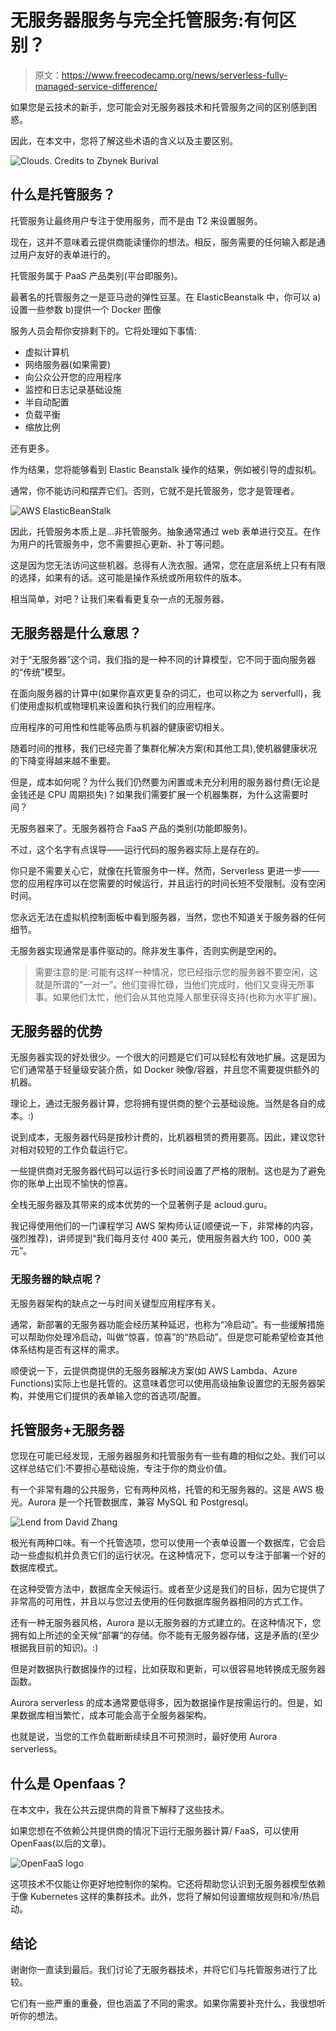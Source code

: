 # 无服务器服务与完全托管服务:有何区别？

> 原文：<https://www.freecodecamp.org/news/serverless-fully-managed-service-difference/>

如果您是云技术的新手，您可能会对无服务器技术和托管服务之间的区别感到困惑。

因此，在本文中，您将了解这些术语的含义以及主要区别。

![Clouds. Credits to Zbynek Burival](img/7f7498691fb8cac7e12b92a7ed704872.png)

## 什么是托管服务？

托管服务让最终用户专注于使用服务，而不是由 T2 来设置服务。

现在，这并不意味着云提供商能读懂你的想法。相反，服务需要的任何输入都是通过用户友好的表单进行的。

托管服务属于 PaaS 产品类别(平台即服务)。

最著名的托管服务之一是亚马逊的弹性豆茎。在 ElasticBeanstalk 中，你可以
a)设置一些参数
b)提供一个 Docker 图像

服务人员会帮你安排剩下的。它将处理如下事情:

*   虚拟计算机
*   网络服务器(如果需要)
*   向公众公开您的应用程序
*   监控和日志记录基础设施
*   半自动配置
*   负载平衡
*   缩放比例

还有更多。

作为结果，您将能够看到 Elastic Beanstalk 操作的结果，例如被引导的虚拟机。

通常，你不能访问和摆弄它们。否则，它就不是托管服务，您才是管理者。

![AWS ElasticBeanStalk](img/346bef31e9456e1265efec7a6c8a91b4.png)

因此，托管服务本质上是...非托管服务。抽象通常通过 web 表单进行交互。在作为用户的托管服务中，您不需要担心更新、补丁等问题。

这是因为您无法访问这些机器。总得有人洗衣服。通常，您在底层系统上只有有限的选择，如果有的话。这可能是操作系统或所用软件的版本。

相当简单，对吧？让我们来看看更复杂一点的无服务器。

## 无服务器是什么意思？

对于“无服务器”这个词，我们指的是一种不同的计算模型，它不同于面向服务器的“传统”模型。

在面向服务器的计算中(如果你喜欢更复杂的词汇，也可以称之为 serverfull)，我们使用虚拟机或物理机来设置和执行我们的应用程序。

应用程序的可用性和性能等品质与机器的健康密切相关。

随着时间的推移，我们已经完善了集群化解决方案(和其他工具),使机器健康状况的下降变得越来越不重要。

但是，成本如何呢？为什么我们仍然要为闲置或未充分利用的服务器付费(无论是金钱还是 CPU 周期损失)？如果我们需要扩展一个机器集群，为什么这需要时间？

无服务器来了。无服务器符合 FaaS 产品的类别(功能即服务)。

不过，这个名字有点误导——运行代码的服务器实际上是存在的。

你只是不需要关心它，就像在托管服务中一样。然而，Serverless 更进一步——您的应用程序可以在您需要的时候运行，并且运行的时间长短不受限制。没有空闲时间。

您永远无法在虚拟机控制面板中看到服务器，当然，您也不知道关于服务器的任何细节。

无服务器实现通常是事件驱动的。除非发生事件，否则实例是空闲的。

> 需要注意的是:可能有这样一种情况，您已经指示您的服务器不要空闲，这就是所谓的“一对一”。他们变得忙碌，当他们完成时，他们又变得无所事事。如果他们太忙，他们会从其他克隆人那里获得支持(也称为水平扩展)。

## 无服务器的优势

无服务器实现的好处很少。一个很大的问题是它们可以轻松有效地扩展。这是因为它们通常基于轻量级安装介质，如 Docker 映像/容器，并且您不需要提供额外的机器。

理论上，通过无服务器计算，您将拥有提供商的整个云基础设施。当然是各自的成本。:)

说到成本，无服务器代码是按秒计费的，比机器租赁的费用要高。因此，建议您针对相对较短的工作负载运行它。

一些提供商对无服务器代码可以运行多长时间设置了严格的限制。这也是为了避免你的账单上出现不愉快的惊喜。

全栈无服务器及其带来的成本优势的一个显著例子是 acloud.guru。

我记得使用他们的一门课程学习 AWS 架构师认证(顺便说一下，非常棒的内容，强烈推荐)，讲师提到“我们每月支付 400 美元，使用服务器大约 100，000 美元”。

### 无服务器的缺点呢？

无服务器架构的缺点之一与时间关键型应用程序有关。

通常，新部署的无服务器功能会经历某种延迟，也称为“冷启动”。有一些缓解措施可以帮助你处理冷启动，叫做“惊喜，惊喜”的“热启动”。但是您可能希望检查其他体系结构是否有这样的需求。

顺便说一下，云提供商提供的无服务器解决方案(如 AWS Lambda、Azure Functions)实际上也是托管的。这意味着您可以使用高级抽象设置您的无服务器架构，并使用它们提供的表单输入您的首选项/配置。

## 托管服务+无服务器

您现在可能已经发现，无服务器服务和托管服务有一些有趣的相似之处。我们可以这样总结它们:不要担心基础设施，专注于你的商业价值。

有一个非常有趣的公共服务，它有两种风格，托管的和无服务器的。这是 AWS 极光。Aurora 是一个托管数据库，兼容 MySQL 和 Postgresql。

![Lend from David Zhang](img/0063c1f05884836916c44f9cecbbef7a.png)

极光有两种口味。有一个托管选项，您可以使用一个表单设置一个数据库，它会启动一些虚拟机并负责它们的运行状况。在这种情况下，您可以专注于部署一个好的数据库模式。

在这种受管方法中，数据库全天候运行。或者至少这是我们的目标，因为它提供了非常高的可用性，并且以与您过去使用的任何数据库服务器相同的方式工作。

还有一种无服务器风格，Aurora 是以无服务器的方式建立的。在这种情况下，您拥有如上所述的全天候“部署”的存储。你不能有无服务器存储，这是矛盾的(至少根据我目前的知识)。:)

但是对数据执行数据操作的过程，比如获取和更新，可以很容易地转换成无服务器函数。

Aurora serverless 的成本通常要低得多，因为数据操作是按需运行的。但是，如果数据库相当繁忙，成本可能会高于全服务器架构。

也就是说，当您的工作负载断断续续且不可预测时，最好使用 Aurora serverless。

## 什么是 Openfaas？

在本文中，我在公共云提供商的背景下解释了这些技术。

如果您想在不依赖公共提供商的情况下运行无服务器计算/ FaaS，可以使用 OpenFaas(以后的文章)。

![OpenFaaS logo](img/9fd027584df720ae469a57e77faeabbe.png)

这项技术不仅能让你更好地控制你的架构。它还将帮助您认识到无服务器模型依赖于像 Kubernetes 这样的集群技术。此外，您将了解如何设置缩放规则和冷/热启动。

## 结论

谢谢你一直读到最后。我们讨论了无服务器技术，并将它们与托管服务进行了比较。

它们有一些严重的重叠，但也涵盖了不同的需求。如果你需要补充什么，我很想听听你的想法。